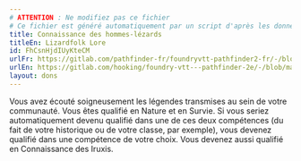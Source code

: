 ```yaml
---
# ATTENTION : Ne modifiez pas ce fichier
# Ce fichier est généré automatiquement par un script d'après les données du module Foundry VTT officiel et de sa traduction
title: Connaissance des hommes-lézards
titleEn: Lizardfolk Lore
id: FhCsnHjdIUyKteCM
urlFr: https://gitlab.com/pathfinder-fr/foundryvtt-pathfinder2-fr/-/blob/master/data/feats/FhCsnHjdIUyKteCM.htm
urlEn: https://gitlab.com/hooking/foundry-vtt---pathfinder-2e/-/blob/master/packs/data/feats.db/lizardfolk-lore.json
layout: dons
---
```

Vous avez écouté soigneusement les légendes transmises au sein de votre communauté. Vous êtes qualifié en Nature et en Survie. Si vous seriez automatiquement devenu qualifié dans une de ces deux compétences (du fait de votre historique ou de votre classe, par exemple), vous devenez qualifié dans une compétence de votre choix. Vous devenez aussi qualifié en Connaissance des Iruxis.
